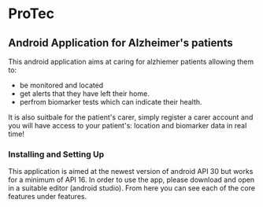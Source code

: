 # ProTec
## Android Application for Alzheimer's patients
This android application aims at caring for alzhiemer patients allowing them to:
- be monitored and located 
- get alerts that they have left their home. 
- perfrom biomarker tests which can indicate their health.

It is also suitbale for the patient's carer, simply register a carer account and you will have access to your patient's: location and biomarker data in real time!

### Installing and Setting Up
This application is aimed at the newest version of android API 30 but works for a minimum of API 16.
In order to use the app, please download and open in a suitable editor (android studio).
From here you can see each of the core features under features.

